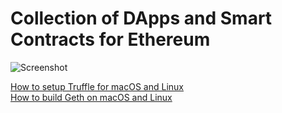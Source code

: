 # Collection of DApps and Smart Contracts for Ethereum

![Screenshot](https://github.com/kozyilmaz/ethereum-dapps/raw/master/docs/wallet-tests.png "Ethereum DApp Development")

[How to setup Truffle for macOS and Linux](docs/README.00-truffle.md)  
[How to build Geth on macOS and Linux](docs/README.01-geth.md)
